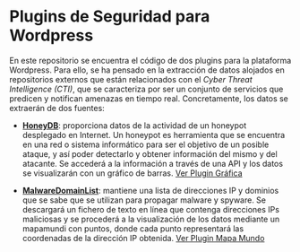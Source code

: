# Plugins de Seguridad para Wordpress
En este repositorio se encuentra el código de dos plugins para la plataforma Wordpress. Para ello, se ha pensado en la extracción de datos alojados en repositorios externos que están relacionados con el *Cyber Threat Intelligence (CTI)*, que se caracteriza por ser un conjunto de servicios que predicen y notifican amenazas en tiempo real. Concretamente, los datos se extraerán de dos fuentes:

- **[HoneyDB](https://riskdiscovery.com/honeydb/)**: proporciona datos de la actividad de un honeypot desplegado en Internet. Un honeypot es herramienta que se encuentra en una red o sistema informático para ser el objetivo de un posible ataque, y así poder detectarlo y obtener información del mismo y del atacante. Se accederá a la información a través de una API y los datos se visualizarán con un gráfico de barras. [Ver Plugin Gráfica](https://github.com/jgfc1/Plugins-Seguridad-Wordpress/tree/master/Plugin%20Gr%C3%A1fica) 

- **[MalwareDomainList](https://www.malwaredomainlist.com/)**: mantiene una lista de direcciones IP y dominios que se sabe que se utilizan para propagar malware y spyware. Se descargará un fichero de texto en línea que contenga direcciones IPs maliciosas y se procederá a la visualización de los datos mediante un mapamundi con puntos, donde cada punto representará las coordenadas de la dirección IP obtenida. [Ver Plugin Mapa Mundo](https://github.com/jgfc1/Plugins-Seguridad-Wordpress/tree/master/Plugin%20Mapa%20Mundo)




